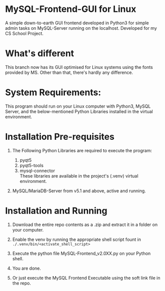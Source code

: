 # MySQL-Frontend-GUI for Linux
A simple down-to-earth GUI frontend developed in Python3 for simple admin tasks on MySQL-Server running on the localhost. Developed for my CS School Project.

# What's different
This branch now has its GUI optimised for Linux systems using the fonts provided by MS.
Other than that, there's hardly any difference.

# System Requirements:
This program should run on your Linux computer with Python3, MySQL Server, and the below-mentioned Python Libraries installed in the virtual environment.

# Installation Pre-requisites
1. The Following Python Libraries are required to execute the program:
    1. pyqt5
    2. pyqt5-tools
    3. mysql-connector
       \
These libraries are available in the project's (.venv) virtual environment.

2. MySQL/MariaDB-Server from v5.1 and above, active and running.

# Installation and Running

1. Download the entire repo contents as a .zip and extract it in a folder on your computer.
2. Enable the venv by running the appropriate shell script fount in `./.venv/bin/<activate_shell_script>`
3. Execute the python file MySQL-Frontend_v2.0XX.py on your Python shell.

4. You are done.

5. Or just execute the MySQL Frontend Executable using the soft link file in the repo.
